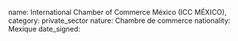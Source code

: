 name: International Chamber of Commerce México (ICC MÉXICO), 
category: private_sector
nature:  Chambre de commerce
nationality: Mexique
date_signed:
    